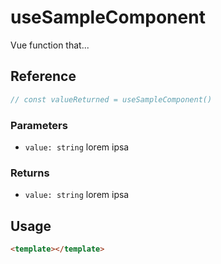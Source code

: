 # useSampleComponent

Vue function that...

## Reference

```typescript
// const valueReturned = useSampleComponent()
```

### Parameters

- `value: string` lorem ipsa

### Returns

- `value: string` lorem ipsa

## Usage

```html
<template></template>
```
